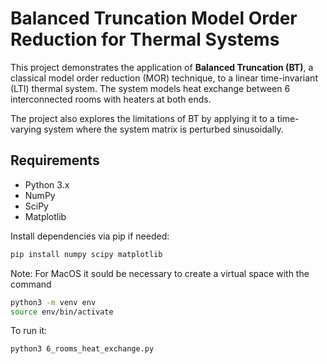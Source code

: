 # Balanced Truncation Model Order Reduction for Thermal Systems

This project demonstrates the application of **Balanced Truncation (BT)**, a classical model order reduction (MOR) technique, to a linear time-invariant (LTI) thermal system. The system models heat exchange between 6 interconnected rooms with heaters at both ends.

The project also explores the limitations of BT by applying it to a time-varying system where the system matrix is perturbed sinusoidally.

## Requirements

- Python 3.x  
- NumPy  
- SciPy  
- Matplotlib

Install dependencies via pip if needed:

```bash
pip install numpy scipy matplotlib

```
Note: For MacOS it sould be necessary to create a virtual space with the command 
```bash
python3 -m venv env
source env/bin/activate
```
To run it:
```bash
python3 6_rooms_heat_exchange.py

```